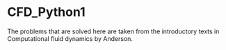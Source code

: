 # CFD_Python1
The problems that are solved here are taken from the introductory texts in Computational fluid dynamics by Anderson.

